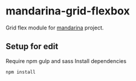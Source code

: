# mandarina-grid-flexbox
Grid flex module for [mandarina](https://github.com/flkt-crnpio/mandarina) project.

## Setup for edit ##
Require npm gulp and sass
Install dependencies
```sh
npm install
```
